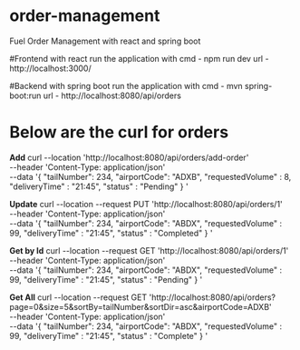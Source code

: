 # order-management
Fuel Order Management with react and spring boot

#Frontend with react 
run the application with cmd - npm run dev
url - http://localhost:3000/

#Backend with spring boot 
run the application with cmd - mvn spring-boot:run
url - http://localhost:8080/api/orders

# Below are the curl for orders

**Add**
curl --location 'http://localhost:8080/api/orders/add-order' \
--header 'Content-Type: application/json' \
--data '{
    "tailNumber": 234,
    "airportCode": "ADXB",
    "requestedVolume" : 8,
    "deliveryTime" : "21:45",
    "status" : "Pending"
}
'

**Update**
curl --location --request PUT 'http://localhost:8080/api/orders/1' \
--header 'Content-Type: application/json' \
--data '{
    "tailNumber": 234,
    "airportCode": "ABDX",
    "requestedVolume" : 99,
    "deliveryTime" : "21:45",
    "status" : "Completed"
}
'

**Get by Id**
curl --location --request GET 'http://localhost:8080/api/orders/1' \
--header 'Content-Type: application/json' \
--data '{
    "tailNumber": 234,
    "airportCode": "ABDX",
    "requestedVolume" : 99,
    "deliveryTime" : "21:45",
    "status" : "Pending"
}
'

**Get All**
curl --location --request GET 'http://localhost:8080/api/orders?page=0&size=5&sortBy=tailNumber&sortDir=asc&airportCode=ADXB' \
--header 'Content-Type: application/json' \
--data '{
    "tailNumber": 234,
    "airportCode": "ABDX",
    "requestedVolume" : 99,
    "deliveryTime" : "21:45",
    "status" : "Complete"
}
'
